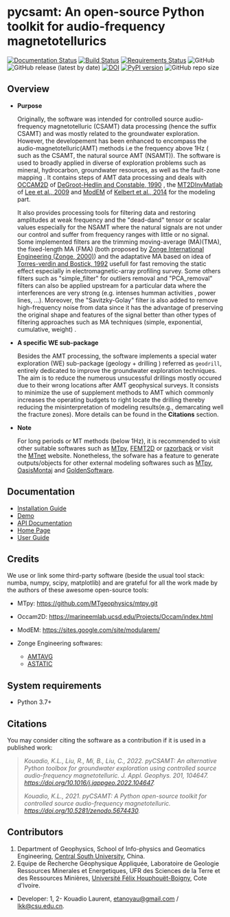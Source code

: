 # pycsamt: An open-source Python toolkit for audio-frequency magnetotellurics

[![Documentation Status](https://readthedocs.org/projects/pycsamt/badge/?version=latest)](https://pycsamt.readthedocs.io/en/latest/?badge=latest) [![Build Status](https://travis-ci.com/WEgeophysics/pyCSAMT.svg?branch=master)](https://travis-ci.com/WEgeophysics/pyCSAMT) [![Requirements Status](https://requires.io/github/WEgeophysics/pyCSAMT/requirements.svg?branch=master)](https://requires.io/github/WEgeophysics/pyCSAMT/requirements/?branch=master)
  ![GitHub](https://img.shields.io/github/license/WEgeophysics/pycsamt?color=blue&label=licence&logo=GNU&logoColor=red) ![GitHub release (latest by date)](https://img.shields.io/github/v/release/WEgeophysics/pyCSAMT?color=orange) [![DOI](https://zenodo.org/badge/DOI/10.5281/zenodo.5674430.svg)](https://doi.org/10.5281/zenodo.5674430)
  [![PyPI version](https://badge.fury.io/py/pycsamt.svg)](https://badge.fury.io/py/pycsamt)
  ![GitHub repo size](https://img.shields.io/github/repo-size/WEgeophysics/pycsamt?color=0A4CEE&style=flat-square)

## Overview 

  * **Purpose**
    
    Originally, the software was intended for controlled source audio-frequency magnetotelluric (CSAMT) data processing (hence the suffix CSAMT) and was mostly related
    to the groundwater exploration. However, the developement has been enhanced to encompass the audio-magnetotelluric(AMT) methods i.e the frequency above 1Hz ( such as the CSAMT, the natural 
    source AMT (NSAMT)). The software is used to broadly applied in diverse of exploration problems such as mineral, hydrocarbon,  groundwater resources, as well as the fault-zone mapping . 
    It contains steps of AMT data processing and deals with [OCCAM2D](https://marineemlab.ucsd.edu/Projects/Occam/index.html) of [DeGroot-Hedlin and Constable, 1990](https://doi.org/10.1190/1.1442303) , 
    the [MT2DInvMatlab](https://doi.org/10.1016/j.cageo.2008.10.010)  of [Lee et al., 2009](https://doi.org/10.1016/j.cageo.2008.10.010) and [ModEM](https://sites.google.com/site/modularem/download) of [Kelbert et al., 2014](https://doi.org/10.1016/j.cageo.2014.01.010)
    for the modeling part.
    
    It also provides processing tools for filtering data and restoring amplitudes at weak frequency and the "dead-dand" tensor or scalar values especially 
    for the NSAMT where the natural signals are not under our control and suffer from frequency ranges with little or no signal. Some implemented filters are  the trimming moving-average (MA)(TMA),
    the fixed-length MA (FMA) (both proposed by [Zonge International Engineering (Zonge, 2000)]( http://www.zonge.com/legacy/PDF_DatPro/Astatic.pdf )) and the adaptative MA based on idea of [Torres-verdìn and Bostick, 1992](https://doi.org/10.1190/1.2400625) usefull for fast
    removing the static effect especially in electromagnetic-array profiling survey. Some others filters such as "simple_filter" for outliers removal and "PCA_removal" filters can also be applied 
    upstream for a particular data where the interferences are very strong (e.g. intenses humman activities , power lines, ...). Moreover, the  "Savitzky-Golay" filter is also added to remove high-frequency noise from data since it 
     has the advantage of preserving the original shape and features of the signal better than other types of filtering approaches such as MA techniques (simple, exponential, cumulative, weight) . 
     
 * **A specific WE sub-package**
 
    Besides the AMT processing, the software implements a special water exploration (WE) sub-package (geology + drilling ) referred  as `geodrill`, entirely dedicated to improve the groundwater exploration techniques. The aim is to reduce the numerous unsucessful 
    drillings mostly occured due to their wrong locations after AMT geophysical surveys. It consists to minimize the use of supplement methods to AMT which commonly increases the operating budgets 
    to right locate  the drilling thereby reducing the misinterpretation of modeling results(e.g., demarcating well the fracture zones). More details can be found in the **Citations** section. 
    
 * **Note**
 
    For long periods or MT methods (below 1Hz), it is recommended to visit other suitable softwares such as  [MTpy](https://github.com/MTgeophysics/mtpy.git), [FEMT2D](https://github.com/ruboerner/FEMT2D) or [razorback](https://github.com/BRGM/razorback) or visit the [MTnet](https://www.mtnet.info/main/source.html) website. Nonetheless, the sofware has a feature to generate outputs/objects for other external modeling softwares such as [MTpy](https://github.com/MTgeophysics/mtpy), [OasisMontaj](http://updates.geosoft.com/downloads/files/how-to-guides/Oasis_montaj_Gridding.pdf)
    and [GoldenSoftware](https://www.goldensoftware.com/products/surfer).


## Documentation 

* [Installation Guide](https://pycsamt.readthedocs.io/en/latest/installation.html?highlight=installation)
* [Demo](https://pycsamt.readthedocs.io/en/latest/demo.html?highlight=demo) 
* [API Documentation](https://pycsamt.readthedocs.io/en/latest/)
* [Home Page](https://github.com/WEgeophysics/pyCSAMT/wiki)
* [User Guide](https://github.com/WEgeophysics/pyCSAMT/blob/develop/docs/pyCSAMT%20User%20Guide.pdf)

## Credits

We use or link some third-party software (beside the usual tool stack: numba, numpy, scipy, matplotlib) and are grateful for all the work made by the authors of these awesome open-source tools:
* MTpy: https://github.com/MTgeophysics/mtpy.git
* Occam2D: https://marineemlab.ucsd.edu/Projects/Occam/index.html
* ModEM: https://sites.google.com/site/modularem/

* Zonge Engineering softwares:
    - [AMTAVG](http://www.zonge.com/legacy/DatPro.html/)
    - [ASTATIC](http://www.zonge.com/legacy/PDF_DatPro/Astatic.pdf)

## System requirements 

* Python 3.7+ 

## Citations 

 You may consider citing the software as a contribution if it is used in a published work:

> *Kouadio, K.L., Liu, R., Mi, B., Liu, C., 2022. pyCSAMT: An alternative Python toolbox for groundwater exploration using controlled source audio-frequency magnetotelluric. J. Appl. Geophys. 201, 104647. https://doi.org/10.1016/j.jappgeo.2022.104647.*
> 
> *Kouadio, K.L., 2021. pyCSAMT: A Python open-source toolkit for controlled source audio-frequency magnetotelluric. https://doi.org/10.5281/zenodo.5674430.*

## Contributors

1. Department of Geophysics, School of  Info-physics and Geomatics Engineering, [Central South University](http://www.zju.edu.cn/english/), China. 
2. Equipe de Recherche Géophysique Appliquée, Laboratoire de Geologie Ressources Minerales et Energetiques, UFR des Sciences de la Terre et des Ressources Minières, [Université Félix Houphouët-Boigny]( https://www.univ-fhb.edu.ci/index.php/ufr-strm/), Cote d'Ivoire.

* Developer: 1, 2- Kouadio Laurent,  <etanoyau@gmail.com> / <lkk@csu.edu.cn>.
